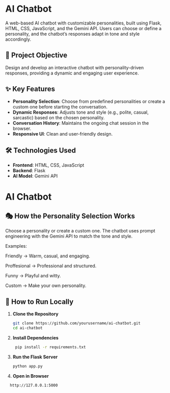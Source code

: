 # AI Chatbot

A web-based AI chatbot with customizable personalities, built using Flask, HTML, CSS, JavaScript, and the Gemini API. Users can choose or define a personality, and the chatbot’s responses adapt in tone and style accordingly.

## 📌 Project Objective
Design and develop an interactive chatbot with personality-driven responses, providing a dynamic and engaging user experience.

## ✨ Key Features
- **Personality Selection**: Choose from predefined personalities or create a custom one before starting the conversation.
- **Dynamic Responses**: Adjusts tone and style (e.g., polite, casual, sarcastic) based on the chosen personality.
- **Conversation History**: Maintains the ongoing chat session in the browser.
- **Responsive UI**: Clean and user-friendly design.

## 🛠 Technologies Used
- **Frontend**: HTML, CSS, JavaScript
- **Backend**: Flask
- **AI Model**: Gemini API

# AI Chatbot
## 🎭 How the Personality Selection Works

Choose a personality or create a custom one. The chatbot uses prompt engineering with the Gemini API to match the tone and style.

Examples:

Friendly → Warm, casual, and engaging.

Proffesional → Professional and structured.

Funny → Playful and witty.

Custom → Make your own personality.

## 🚀 How to Run Locally
1. **Clone the Repository**
   ```bash
   git clone https://github.com/yourusername/ai-chatbot.git
   cd ai-chatbot

2. **Install Dependencies**
   ```bash
    pip install -r requirements.txt

3.  **Run the Flask Server**
    ```bash
    python app.py


4.  **Open in Browser**
 ```bash
   http://127.0.0.1:5000


